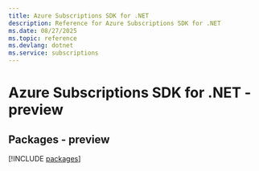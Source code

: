 ```yaml
---
title: Azure Subscriptions SDK for .NET
description: Reference for Azure Subscriptions SDK for .NET
ms.date: 08/27/2025
ms.topic: reference
ms.devlang: dotnet
ms.service: subscriptions
---
```

# Azure Subscriptions SDK for .NET - preview
## Packages - preview
[!INCLUDE [packages](subscriptions-index.md)]